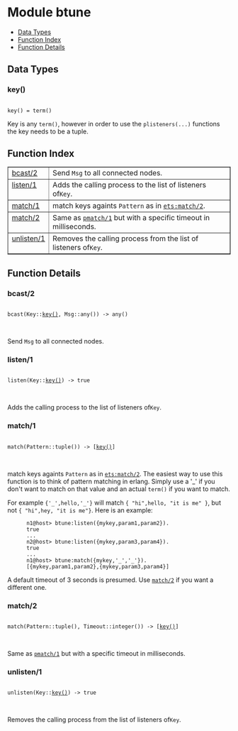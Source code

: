 

# Module btune #
* [Data Types](#types)
* [Function Index](#index)
* [Function Details](#functions)



<a name="types"></a>

## Data Types ##




### <a name="type-key">key()</a> ###



<pre><code>
key() = term()
</code></pre>



 Key is any `term()`, however in order to use the `plisteners(...)`
functions the key needs to be a tuple.
<a name="index"></a>

## Function Index ##


<table width="100%" border="1" cellspacing="0" cellpadding="2" summary="function index"><tr><td valign="top"><a href="#bcast-2">bcast/2</a></td><td>Send <code>Msg</code> to all connected nodes.</td></tr><tr><td valign="top"><a href="#listen-1">listen/1</a></td><td>Adds the calling process to the list of listeners of<code>Key</code>.</td></tr><tr><td valign="top"><a href="#match-1">match/1</a></td><td>match keys againts <code>Pattern</code> as in <a href="ets.md#match-2"><code>ets:match/2</code></a>.</td></tr><tr><td valign="top"><a href="#match-2">match/2</a></td><td>Same as <a href="#pmatch-1"><code>pmatch/1</code></a> but with a specific timeout in milliseconds.</td></tr><tr><td valign="top"><a href="#unlisten-1">unlisten/1</a></td><td>Removes the calling process from the list of listeners of<code>Key</code>.</td></tr></table>


<a name="functions"></a>

## Function Details ##

<a name="bcast-2"></a>

### bcast/2 ###


<pre><code>
bcast(Key::<a href="#type-key">key()</a>, Msg::any()) -&gt; any()
</code></pre>
<br />

Send `Msg` to all connected nodes.
<a name="listen-1"></a>

### listen/1 ###


<pre><code>
listen(Key::<a href="#type-key">key()</a>) -&gt; true
</code></pre>
<br />

Adds the calling process to the list of listeners of`Key`.
<a name="match-1"></a>

### match/1 ###


<pre><code>
match(Pattern::tuple()) -&gt; [<a href="#type-key">key()</a>]
</code></pre>
<br />


match keys againts `Pattern` as in [`ets:match/2`](ets.md#match-2).
The easiest way to use this function is to think of
pattern matching in erlang. Simply use a '_' if you
don't want to match on that value and an actual `term()`
if you want to match.


For example `{'_',hello,'_'}` will match
`{ "hi",hello, "it is me" }`, but not
`{ "hi",hey, "it is me"}`.
Here is an example:

```
      n1@host> btune:listen({mykey,param1,param2}).
      true
      ...
      n2@host> btune:listen({mykey,param3,param4}).
      true
      ...
      n1@host> btune:match({mykey,'_','_'}).
      [{mykey,param1,param2},{mykey,param3,param4}]
```


A default timeout of 3 seconds is presumed.
Use [`match/2`](#match-2) if you want a different one.
<a name="match-2"></a>

### match/2 ###


<pre><code>
match(Pattern::tuple(), Timeout::integer()) -&gt; [<a href="#type-key">key()</a>]
</code></pre>
<br />

Same as [`pmatch/1`](#pmatch-1) but with a specific timeout in milliseconds.
<a name="unlisten-1"></a>

### unlisten/1 ###


<pre><code>
unlisten(Key::<a href="#type-key">key()</a>) -&gt; true
</code></pre>
<br />

Removes the calling process from the list of listeners of`Key`.
